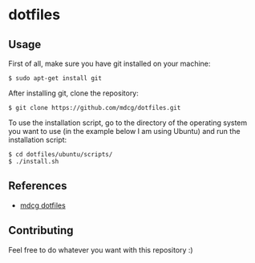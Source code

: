 # dotfiles

## Usage

First of all, make sure you have git installed on your machine:

```
$ sudo apt-get install git
```

After installing git, clone the repository:

```
$ git clone https://github.com/mdcg/dotfiles.git
```

To use the installation script, go to the directory of the operating system you want to use (in the example below I am using Ubuntu) and run the installation script:

```
$ cd dotfiles/ubuntu/scripts/
$ ./install.sh
```

## References

* [mdcg dotfiles](https://github.com/mdcg/dotfiles)

## Contributing

Feel free to do whatever you want with this repository :)